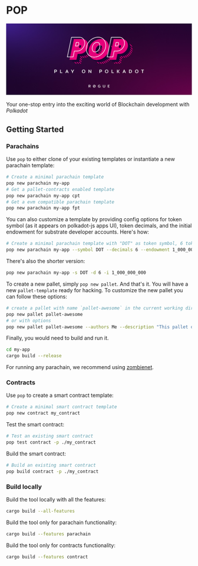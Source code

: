 # POP
<img src=".icons/logo.jpeg"></img>

Your one-stop entry into the exciting world of Blockchain development with *Polkadot*

## Getting Started

### Parachains
Use `pop` to either clone of your existing templates or instantiate a new parachain template: 

```sh
# Create a minimal parachain template
pop new parachain my-app
# Get a pallet-contracts enabled template
pop new parachain my-app cpt
# Get a evm compatible parachain template
pop new parachain my-app fpt
```

You can also customize a template by providing config options for token symbol (as it appears on polkadot-js apps UI), token decimals, and the initial endowment for substrate developer accounts. Here's how: 

```sh
# Create a minimal parachain template with "DOT" as token symbol, 6 token decimals and 1 billion tokens per dev account
pop new parachain my-app --symbol DOT --decimals 6 --endowment 1_000_000_000
```
There's also the shorter version: 
```sh
pop new parachain my-app -s DOT -d 6 -i 1_000_000_000
```
To create a new pallet, simply `pop new pallet`. And that's it. You will have a new `pallet-template` ready for hacking.
To customize the new pallet you can follow these options:
```sh
# create a pallet with name `pallet-awesome` in the current working directory
pop new pallet pallet-awesome
# or with options
pop new pallet pallet-awesome --authors Me --description "This pallet oozes awesomeness" --path my_app/pallets
```

Finally, you would need to build and run it.
```sh
cd my-app
cargo build --release
```
For running any parachain, we recommend using [zombienet](https://github.com/paritytech/zombienet).


### Contracts
Use `pop` to create a smart contract template: 

```sh
# Create a minimal smart contract template
pop new contract my_contract
```

Test the smart contract: 
```sh
# Test an existing smart contract
pop test contract -p ./my_contract
```

Build the smart contract: 
```sh
# Build an existing smart contract
pop build contract -p ./my_contract
```

### Build locally

Build the tool locally with all the features:
```sh
cargo build --all-features
```
Build the tool only for parachain functionality:
```sh
cargo build --features parachain
```
Build the tool only for contracts functionality:
```sh
cargo build --features contract
```